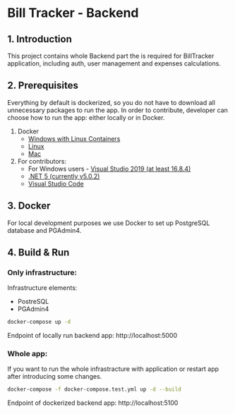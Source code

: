 # Bill Tracker - Backend

## 1. Introduction
This project contains whole Backend part the is required for BillTracker application, including auth, user management and expenses calculations.

## 2. Prerequisites
Everything by default is dockerized, so you do not have to download all unnecessary packages to run the app. In order to contribute, developer can choose how to 
run the app: either locally or in Docker.

1. Docker
    - [Windows with Linux Containers](https://docs.docker.com/docker-for-windows/install/)
    - [Linux](https://docs.docker.com/engine/install/ubuntu/)
    - [Mac](https://docs.docker.com/docker-for-mac/install/)
2. For contributors:
    - For Windows users - [Visual Studio 2019 (at least 16.8.4)](https://visualstudio.microsoft.com/pl/vs/)
    - [.NET 5 (currently v5.0.2)](https://dotnet.microsoft.com/download/dotnet/5.0)
    - [Visual Studio Code](https://code.visualstudio.com/)

## 3. Docker
For local development purposes we use Docker to set up PostgreSQL database and PGAdmin4.

## 4. Build & Run

### Only infrastructure:
Infrastructure elements:
  - PostreSQL
  - PGAdmin4

```bash
docker-compose up -d
```

Endpoint of locally run backend app: http://localhost:5000

### Whole app:
If you want to run the whole infrastracture with application or restart app after introducing some changes.

```bash
docker-compose -f docker-compose.test.yml up -d --build
```

Endpoint of dockerized backend app: http://localhost:5100
